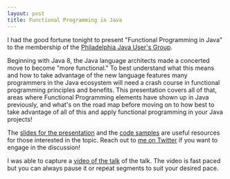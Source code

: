 ```yaml
---
layout: post
title: Functional Programming in Java
---
```


I had the good fortune tonight to present "Functional Programming in Java" to the membership of the [Philadelphia Java User's Group][jug].

Beginning with Java 8, the Java language architects made a concerted move to become "more functional." To best understand what this means and how to take advantage of the new language features many programmers in the Java ecosystem will need a crash course in functional programming principles and benefits. This presentation covers all of that, areas where Functional Programming elements have shown up in Java previously, and what's on the road map before moving on to how best to take advantage of all of this and apply functional programming in your Java projects!

The [slides for the presentation][slides] and the [code samples][code] are useful resources for those interested in the topic. Reach out to [me on Twitter][twitter] if you want to engage in the discussion!

I was able to capture a [video of the talk][video] of the talk. The video is fast paced but you can always pause it or repeat segments to suit your desired pace.

[jug]: https://www.meetup.com/PhillyJUG/events/263167279/
[video]: https://www.youtube.com/watch?v=4H-tqpJG3qo
[slides]: https://martinsnyder.net/presentations/revealjs/fp-java.html
[code]: https://github.com/MartinSnyder/fp-java
[twitter]: https://twitter.com/MartinSnyder
